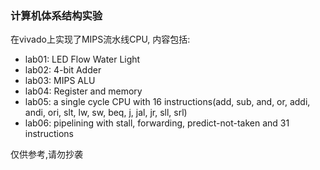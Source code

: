 ### 计算机体系结构实验
在vivado上实现了MIPS流水线CPU, 内容包括:    
* lab01: LED Flow Water Light
* lab02: 4-bit Adder
* lab03: MIPS ALU
* lab04: Register and memory
* lab05: a single cycle CPU with 16 instructions(add, sub, and, or, addi, andi, ori, slt, lw, sw, beq, j, jal, jr, sll, srl)
* lab06: pipelining with stall, forwarding, predict-not-taken and 31 instructions  

仅供参考,请勿抄袭  
